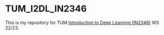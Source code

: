 # TUM_I2DL_IN2346
This is my repository for TUM [Introduction to Deep Learning (IN2346)](https://campus.tum.de/tumonline/ee/ui/ca2/app/desktop/#/slc.tm.cp/student/courses/950634702?$ctx=design=ca;lang=de&$scrollTo=toc_overview) WS 22/23.
